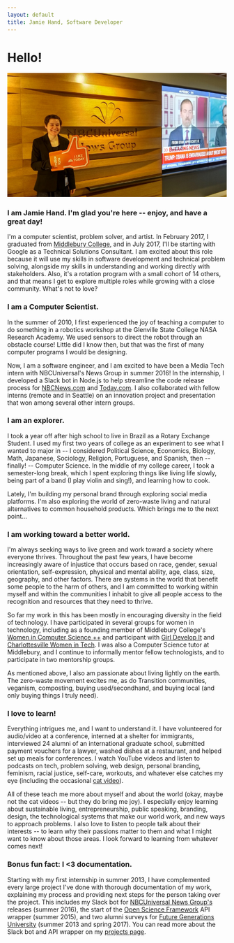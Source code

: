 ```yaml
---
layout: default
title: Jamie Hand, Software Developer
---
```


# Hello!

![A picture of me in front of a TV and a NBCUniversal News Group sign, smiling and holding a foam "thumbs up" on my hand.](/img/photos/large/nbcu_newsgroup.jpg)

### I am Jamie Hand. I'm glad you're here -- enjoy, and have a great day!

I'm a computer scientist, problem solver, and artist. In February 2017, I graduated from 
[Middlebury College](http://www.middlebury.edu), and in July 2017, I'll be starting with
Google as a Technical Solutions Consultant. I am excited about this role because it 
will use my skills in software development and technical problem solving, alongside my 
skills in understanding and working directly with stakeholders. Also, it's a rotation
program with a small cohort of 14 others, and that means I get to explore multiple 
roles while growing with a close community. What's not to love?

### I am a Computer Scientist.

In the summer of 2010, I first experienced the joy of teaching a computer to do
something in a robotics workshop at the Glenville State College NASA
Research Academy. We used sensors to direct the robot through an obstacle
course! Little did I know then, but that was the first of many computer
programs I would be designing.

Now, I am a software engineer, and
I am excited to have been a Media Tech intern with NBCUniversal's News Group 
in summer 2016! In the internship, I developed a Slack bot in Node.js to help streamline
the code release process for [NBCNews.com](http://www.nbcnews.com/) and
[Today.com](http://www.today.com/). I also collaborated
with fellow interns (remote and in Seattle) on an innovation project and
presentation that won among several other intern groups.

### I am an explorer.

I took a year off after high school to live in Brazil as a Rotary Exchange
Student. I used my first two years of college as an experiment to see what I
wanted to major in -- I considered Political Science, Economics, Biology, Math,
Japanese, Sociology, Religion, Portuguese, and Spanish, then -- finally! -- Computer Science.
In the middle of my college career, I took a semester-long break, 
which I spent exploring things like living life slowly, being
part of a band (I play violin and sing!), and learning how to cook. 

Lately, I'm building my personal brand through exploring social 
media platforms. I'm also exploring the world of zero-waste living and natural
alternatives to common household products. Which brings me to the next point...

### I am working toward a better world.

I'm always seeking ways to live green and work toward a society where everyone thrives.
Throughout the past few years, I have become increasingly aware of injustice
that occurs based on race, gender, sexual orientation,
self-expression, physical and mental ability, age, class, size,
geography, and other 
factors. There are systems in the world that benefit some people to the
harm of others, and I am committed to working within myself and within the
communities I inhabit to give all people access to the recognition and
resources that they need to thrive.

So far my work in this has been mostly in encouraging diversity
in the field of technology. I have participated in several groups for women
in technology, including as a founding member of Middlebury College's
[Women in Computer Science ++](http://middleburywics.weebly.com/) and
participant with [Girl Develop It](http://www.meetup.com/Girl-Develop-It-CentralVA/)
and [Charlottesville Women in Tech](http://www.charlottesvillewomenintech.com/).
I was also a Computer Science tutor at Middlebury, and I continue to informally mentor 
fellow technologists, and to participate in two mentorship groups.

As mentioned above, I also am passionate about living lightly on the earth. 
The zero-waste movement excites me, as do Transition communities, veganism, 
composting, buying used/secondhand, and buying local (and only buying things I truly need).

### I love to learn!

Everything intrigues me, and I want to understand it. I have volunteered
for audio/video at a conference, interned at a shelter for immigrants,
interviewed 24 alumni of an international graduate school, submitted
payment vouchers for a lawyer, washed dishes at a
restaurant, and helped set up meals for conferences.
I watch YouTube videos and listen to podcasts
on tech, problem solving, web design, personal branding, feminism,
racial justice, self-care, workouts, and whatever else catches my eye
(including the occasional [cat video](https://youtu.be/gp-zQ7gQYV0)).

All of these teach
me more about myself and about the world (okay, maybe not the cat videos -- but they
do bring me joy). I especially enjoy learning about sustainable living, entrepreneurship,
public speaking, branding, design, the technological systems that make our world work, and
new ways to approach problems. I also love to listen to people talk about
their interests -- to learn why their passions matter to them and
what I might want to know about those areas.
I look forward to learning from whatever comes next!

### Bonus fun fact: I \<3 documentation. 

Starting with my first internship in summer 2013, I have complemented every large project I've done with thorough documentation of my work, explaining my process and providing next steps for the person taking over the project. This includes my Slack bot for [NBCUniversal News Group's](http://www.nbcnews.com/) releases (summer 2016), the start of the [Open Science Framework](https://osf.io/) API wrapper (summer 2015), and two alumni surveys for [Future Generations University](http://learn.future.edu/) (summer 2013 and spring 2017). You can read more about the Slack bot and API wrapper on my [projects page](/projects/).
